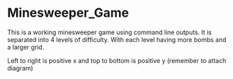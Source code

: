 # Minesweeper_Game

This is a working minesweeper game using command line outputs. It
is separated into 4 levels of difficulty. With each level having more bombs
and a larger grid.
 
Left to right is positive x and top to bottom is positive y
(remember to attach diagram)